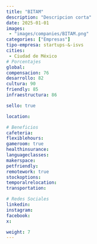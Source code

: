 ```yaml
---
title: "BITAM"
description: "Descripcion corta"
date: 2025-01-01
images: 
 - "images/companies/BITAM.png"
categories: ["Empresas"]
tipo-empresa: startups-&-isvs
cities: 
 - Ciudad de México
# Porcentajes  
global: 
compensacion: 76
desarrollo: 82
cultura: 90
friendly: 85
infraestructura: 86

sello: true

location: 

# Beneficios
cafeteria: 
flexiblehours: 
gameroom: true
healthinsurance: 
languageclasses: 
makerspace: 
petfriendly: 
remotework: true
stockoptions: 
temporalrelocation: 
transportation: 

# Redes Sociales
linkedin: 
instagram: 
facebook: 
x: 

weight: 7
---
```

